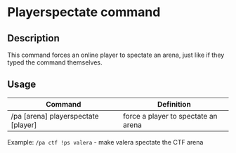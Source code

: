 # Playerspectate command

## Description

This command forces an online player to spectate an arena, just like if they typed the command themselves.

## Usage

| Command                             | Definition                          |
|-------------------------------------|-------------------------------------|
| /pa [arena] playerspectate [player] | force a player to spectate an arena |

Example: `/pa ctf !ps valera` - make valera spectate the CTF arena

